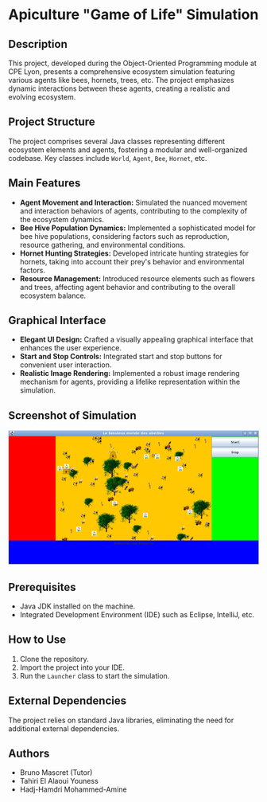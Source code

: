 # Apiculture "Game of Life" Simulation 

## Description
This project, developed during the Object-Oriented Programming module at CPE Lyon, presents a comprehensive ecosystem simulation featuring various agents like bees, hornets, trees, etc. The project emphasizes dynamic interactions between these agents, creating a realistic and evolving ecosystem.

## Project Structure
The project comprises several Java classes representing different ecosystem elements and agents, fostering a modular and well-organized codebase. Key classes include `World`, `Agent`, `Bee`, `Hornet`, etc.

## Main Features
- **Agent Movement and Interaction:** Simulated the nuanced movement and interaction behaviors of agents, contributing to the complexity of the ecosystem dynamics.
- **Bee Hive Population Dynamics:** Implemented a sophisticated model for bee hive populations, considering factors such as reproduction, resource gathering, and environmental conditions.
- **Hornet Hunting Strategies:** Developed intricate hunting strategies for hornets, taking into account their prey's behavior and environmental factors.
- **Resource Management:** Introduced resource elements such as flowers and trees, affecting agent behavior and contributing to the overall ecosystem balance.

## Graphical Interface
- **Elegant UI Design:** Crafted a visually appealing graphical interface that enhances the user experience.
- **Start and Stop Controls:** Integrated start and stop buttons for convenient user interaction.
- **Realistic Image Rendering:** Implemented a robust image rendering mechanism for agents, providing a lifelike representation within the simulation.

## Screenshot of Simulation
![Ecosystem Simulation](https://github.com/Teay2026/Apiculture-Game-of-life-simulation/blob/main/SIMULATION.png)

## Prerequisites
- Java JDK installed on the machine.
- Integrated Development Environment (IDE) such as Eclipse, IntelliJ, etc.

## How to Use
1. Clone the repository.
2. Import the project into your IDE.
3. Run the `Launcher` class to start the simulation.

## External Dependencies
The project relies on standard Java libraries, eliminating the need for additional external dependencies.

## Authors
- Bruno Mascret (Tutor)
- Tahiri El Alaoui Youness
- Hadj-Hamdri Mohammed-Amine


